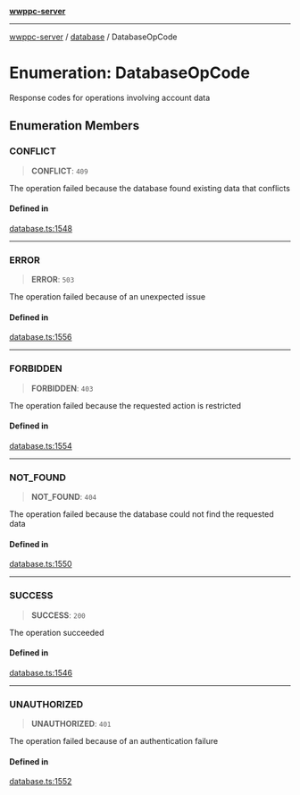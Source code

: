 [**wwppc-server**](../../README.md)

***

[wwppc-server](../../modules.md) / [database](../README.md) / DatabaseOpCode

# Enumeration: DatabaseOpCode

Response codes for operations involving account data

## Enumeration Members

### CONFLICT

> **CONFLICT**: `409`

The operation failed because the database found existing data that conflicts

#### Defined in

[database.ts:1548](https://github.com/WWPPC/WWPPC-server/blob/c08bb5874acf9739d5547370b47d1a65e80f6db4/src/database.ts#L1548)

***

### ERROR

> **ERROR**: `503`

The operation failed because of an unexpected issue

#### Defined in

[database.ts:1556](https://github.com/WWPPC/WWPPC-server/blob/c08bb5874acf9739d5547370b47d1a65e80f6db4/src/database.ts#L1556)

***

### FORBIDDEN

> **FORBIDDEN**: `403`

The operation failed because the requested action is restricted

#### Defined in

[database.ts:1554](https://github.com/WWPPC/WWPPC-server/blob/c08bb5874acf9739d5547370b47d1a65e80f6db4/src/database.ts#L1554)

***

### NOT\_FOUND

> **NOT\_FOUND**: `404`

The operation failed because the database could not find the requested data

#### Defined in

[database.ts:1550](https://github.com/WWPPC/WWPPC-server/blob/c08bb5874acf9739d5547370b47d1a65e80f6db4/src/database.ts#L1550)

***

### SUCCESS

> **SUCCESS**: `200`

The operation succeeded

#### Defined in

[database.ts:1546](https://github.com/WWPPC/WWPPC-server/blob/c08bb5874acf9739d5547370b47d1a65e80f6db4/src/database.ts#L1546)

***

### UNAUTHORIZED

> **UNAUTHORIZED**: `401`

The operation failed because of an authentication failure

#### Defined in

[database.ts:1552](https://github.com/WWPPC/WWPPC-server/blob/c08bb5874acf9739d5547370b47d1a65e80f6db4/src/database.ts#L1552)
